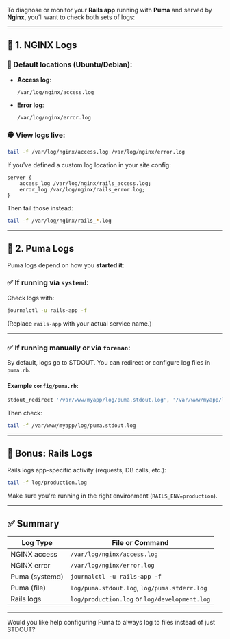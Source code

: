 To diagnose or monitor your **Rails app** running with **Puma** and served by **Nginx**, you’ll want to check both sets of logs:

---

## 📜 1. **NGINX Logs**

### 📂 Default locations (Ubuntu/Debian):

- **Access log**:
  ```
  /var/log/nginx/access.log
  ```
- **Error log**:
  ```
  /var/log/nginx/error.log
  ```

### 🕵️ View logs live:
```bash
tail -f /var/log/nginx/access.log /var/log/nginx/error.log
```

If you've defined a custom log location in your site config:

```nginx
server {
    access_log /var/log/nginx/rails_access.log;
    error_log /var/log/nginx/rails_error.log;
}
```

Then tail those instead:
```bash
tail -f /var/log/nginx/rails_*.log
```

---

## 🐾 2. **Puma Logs**

Puma logs depend on how you **started it**:

### ✅ If running via `systemd`:
Check logs with:

```bash
journalctl -u rails-app -f
```

(Replace `rails-app` with your actual service name.)

---

### ✅ If running manually or via `foreman`:

By default, logs go to STDOUT. You can redirect or configure log files in `puma.rb`.

#### Example `config/puma.rb`:
```ruby
stdout_redirect '/var/www/myapp/log/puma.stdout.log', '/var/www/myapp/log/puma.stderr.log', true
```

Then check:

```bash
tail -f /var/www/myapp/log/puma.stdout.log
```

---

## 🚀 Bonus: Rails Logs

Rails logs app-specific activity (requests, DB calls, etc.):

```bash
tail -f log/production.log
```

Make sure you're running in the right environment (`RAILS_ENV=production`).

---

## ✅ Summary

| Log Type     | File or Command                             |
|--------------|---------------------------------------------|
| NGINX access | `/var/log/nginx/access.log`                 |
| NGINX error  | `/var/log/nginx/error.log`                  |
| Puma (systemd) | `journalctl -u rails-app -f`             |
| Puma (file)  | `log/puma.stdout.log`, `log/puma.stderr.log` |
| Rails logs   | `log/production.log` or `log/development.log` |

---

Would you like help configuring Puma to always log to files instead of just STDOUT?